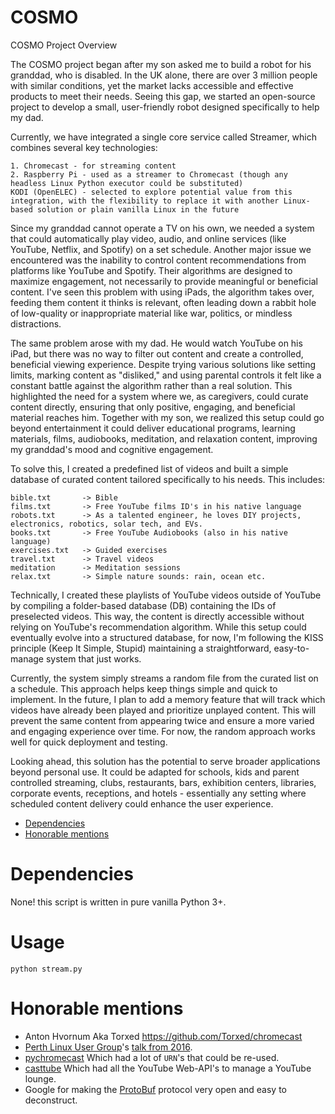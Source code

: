 # COSMO
COSMO Project Overview

The COSMO project began after my son asked me to build a robot for his granddad, who is disabled. In the UK alone, there are over 3 million people with similar conditions, yet the market lacks accessible and effective products to meet their needs. Seeing this gap, we started an open-source project to develop a small, user-friendly robot designed specifically to help my dad.

Currently, we have integrated a single core service called Streamer, which combines several key technologies:

    1. Chromecast - for streaming content
    2. Raspberry Pi - used as a streamer to Chromecast (though any headless Linux Python executor could be substituted)
    KODI (OpenELEC) - selected to explore potential value from this integration, with the flexibility to replace it with another Linux-based solution or plain vanilla Linux in the future

Since my granddad cannot operate a TV on his own, we needed a system that could automatically play video, audio, and online services (like YouTube, Netflix, and Spotify) on a set schedule. Another major issue we encountered was the inability to control content recommendations from platforms like YouTube and Spotify. Their algorithms are designed to maximize engagement, not necessarily to provide meaningful or beneficial content. I've seen this problem with using iPads, the algorithm takes over, feeding them content it thinks is relevant, often leading down a rabbit hole of low-quality or inappropriate material like war, politics, or mindless distractions. 

The same problem arose with my dad. He would watch YouTube on his iPad, but there was no way to filter out content and create a controlled, beneficial viewing experience. Despite trying various solutions like setting limits, marking content as "disliked," and using parental controls it felt like a constant battle against the algorithm rather than a real solution. This highlighted the need for a system where we, as caregivers, could curate content directly, ensuring that only positive, engaging, and beneficial material reaches him.
Together with my son, we realized this setup could go beyond entertainment it could deliver educational programs, learning materials, films, audiobooks, meditation, and relaxation content, improving my granddad's mood and cognitive engagement.

To solve this, I created a predefined list of videos and built a simple database of curated content tailored specifically to his needs. This includes:

    bible.txt       -> Bible 
    films.txt       -> Free YouTube films ID's in his native language
    robots.txt      -> As a talented engineer, he loves DIY projects, electronics, robotics, solar tech, and EVs.
    books.txt       -> Free YouTube Audiobooks (also in his native language)
    exercises.txt   -> Guided exercises
    travel.txt      -> Travel videos
    meditation      -> Meditation sessions
    relax.txt       -> Simple nature sounds: rain, ocean etc. 

Technically, I created these playlists of YouTube videos outside of YouTube by compiling a folder-based database (DB) containing the IDs of preselected videos. This way, the content is directly accessible without relying on YouTube's recommendation algorithm. While this setup could eventually evolve into a structured database, for now, I'm following the KISS principle (Keep It Simple, Stupid) maintaining a straightforward, easy-to-manage system that just works.

Currently, the system simply streams a random file from the curated list on a schedule. This approach helps keep things simple and quick to implement. In the future, I plan to add a memory feature that will track which videos have already been played and prioritize unplayed content. This will prevent the same content from appearing twice and ensure a more varied and engaging experience over time. For now, the random approach works well for quick deployment and testing.

Looking ahead, this solution has the potential to serve broader applications beyond personal use. It could be adapted for schools, kids and parent controlled streaming, clubs, restaurants, bars, exhibition centers, libraries, corporate events, receptions, and hotels - essentially any setting where scheduled content delivery could enhance the user experience.

- [Dependencies](#dependencies)
- [Honorable mentions](#honorable-mentions)

# Dependencies

None! this script is written in pure vanilla Python 3+.

# Usage

    python stream.py

# Honorable mentions
 * Anton Hvornum Aka Torxed https://github.com/Torxed/chromecast
 * [Perth Linux User Group](http://plug.org.au/)'s [talk from 2016](https://docs.google.com/presentation/d/1X1BdFunVnLkF7L0BgevH2zzkcSe0_gtdTJ_pMdEuakQ/htmlpresent).
 * [pychromecast](https://github.com/home-assistant-libs/pychromecast) Which had a lot of `URN`'s that could be re-used.
 * [casttube](https://github.com/ur1katz/casttube) Which had all the YouTube Web-API's to manage a YouTube lounge.
 * Google for making the [ProtoBuf](https://developers.google.com/protocol-buffers/docs/encoding) protocol very open and easy to deconstruct.
